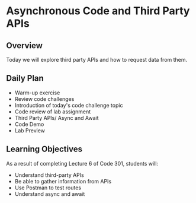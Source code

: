 # Asynchronous Code and Third Party APIs

## Overview

Today we will explore third party APIs and how to request data from them.

## Daily Plan

- Warm-up exercise
- Review code challenges
- Introduction of today's code challenge topic
- Code review of lab assignment
- Third Party APIs/ Async and Await
- Code Demo
- Lab Preview

## Learning Objectives

As a result of completing Lecture 6 of Code 301, students will:

- Understand third-party APIs
- Be able to gather information from APIs
- Use Postman to test routes
- Understand async and await

